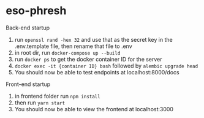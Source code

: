 # eso-phresh

Back-end startup
1. run `openssl rand -hex 32` and use that as the secret key in the .env.template file, then rename that file to .env
2. in root dir, run `docker-compose up --build`
3. run `docker ps` to get the docker container ID for the server
4. `docker exec -it {container ID} bash` followed by `alembic upgrade head`
5. You should now be able to test endpoints at localhost:8000/docs

Front-end startup
1. in frontend folder run `npm install`
2. then run `yarn start`
3. You should now be able to view the frontend at localhost:3000
